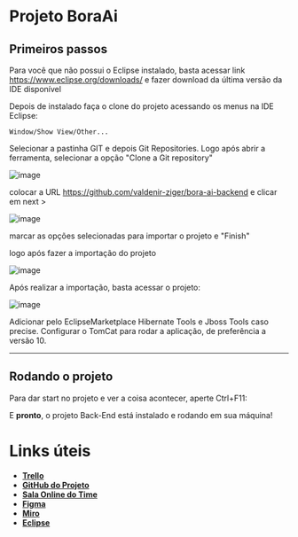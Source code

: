 
# **Projeto BoraAi**
## **Primeiros passos**

Para você que não possui o Eclipse instalado, basta acessar link https://www.eclipse.org/downloads/ e fazer download da última versão da IDE disponível

Depois de instalado faça o clone do projeto acessando os menus na IDE Eclipse:

```
Window/Show View/Other...
```
Selecionar a pastinha GIT e depois Git Repositories.
Logo após abrir a ferramenta, selecionar a opção "Clone a Git repository"

![image](https://user-images.githubusercontent.com/95504751/174644834-209802fa-87dd-426a-91af-ca2f1e65abdf.png)

 colocar a URL https://github.com/valdenir-ziger/bora-ai-backend e clicar em next >
 
 ![image](https://user-images.githubusercontent.com/95504751/174645409-4d4fb3fd-3b9d-4771-ad39-3545faeeedfb.png)
 
 marcar as opções selecionadas para importar o projeto e "Finish"

logo após fazer a importação do projeto

![image](https://user-images.githubusercontent.com/95504751/174645923-20908b2c-fc3c-4544-aaa8-a41d2532d9e8.png)

Após realizar a importação, basta acessar o projeto:

![image](https://user-images.githubusercontent.com/95504751/174646341-2f8f2f42-7ade-4157-82d0-718cb0066703.png)

Adicionar pelo EclipseMarketplace Hibernate Tools e Jboss Tools caso precise.
Configurar o TomCat para rodar a aplicação, de preferência a versão 10.

***
## **Rodando o projeto**
Para dar start no projeto e ver a coisa acontecer, aperte Ctrl+F11:

E **pronto**, o projeto Back-End está instalado e rodando em sua máquina!

# **Links úteis**
* [**Trello**](https://trello.com/projetoboraai/boards)
* [**GitHub do Projeto**](https://github.com/valdenir-ziger/bora-ai-backend)
* [**Sala Online do Time**](https://meet.google.com/gmn-hxop-shu)
* [**Figma**](https://www.figma.com/file/cvr8MMwPmnTOWWkYE7opfO/Untitled?node-id=0%3A1)
* [**Miro**](https://miro.com/welcomeonboard/VDZ3RzFJbDQyWURaOG1WY0tLaTBuMDZKQktJZm1ESnA2ZVdUelZXbzg4c2t4dnlHY1plM3JHOXV4OWVqbUR0VHwzMDc0NDU3MzU1NDAxODg2NjE4?invite_link_id=17879983983)
* [**Eclipse**](https://www.eclipse.org/downloads/)
